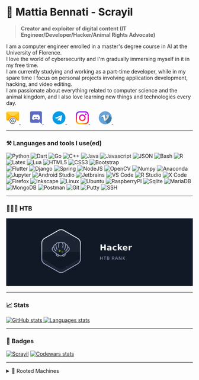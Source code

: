 # 🌱 Mattia Bennati - Scrayil
> **Creator and exploiter of digital content (IT Engineer/Developer/Hacker/Animal Rights Advocate)**

I am a computer engineer enrolled in a master's degree course in AI at the University of Florence.  
I love the world of cybersecurity and I'm gradually immersing myself in it in my free time.  
I am currently studying and working as a part-time developer, while in my spare time I focus on personal projects 
involving application development, hacking, and video editing.  
I am passionate about everything related to computer science and the animal kingdom, and I also love learning new things 
and technologies every day.

<a href="mailto:mattia.bennati@mailbox.org">
  <img src="data/social/email.png" width="35px" height="35px">
</a>&nbsp;&nbsp;&nbsp;&nbsp;&nbsp;
<a href="https://discordapp.com/users/481689811619545101">
  <img src="data/social/discord.png" width="35px" height="35px">
</a>&nbsp;&nbsp;&nbsp;&nbsp;&nbsp;
<a href="https://t.me/Scrayil">
  <img src="data/social/telegram.png" width="35px" height="35px">
</a>&nbsp;&nbsp;&nbsp;&nbsp;&nbsp;
<a href="https://www.instagram.com/mattia.bennati/">
  <img src="data/social/instagram.png" width="35px" height="35px">
</a>&nbsp;&nbsp;&nbsp;&nbsp;&nbsp;
<a href="https://vimeo.com/user135105416">
  <img src="data/social/vimeo.png" width="35px" height="35px">
</a>&nbsp;&nbsp;&nbsp;&nbsp;&nbsp;

---
### ⚒️ Languages and tools I use(ed)
<div class="languages">
    <img alt="Python" width="30px" src="https://cdn.jsdelivr.net/gh/devicons/devicon@latest/icons/python/python-original.svg" />
    <img alt="Dart" width="30px" src="https://cdn.jsdelivr.net/gh/devicons/devicon@latest/icons/dart/dart-original.svg" />
    <img alt="Go" width="30px" src="https://cdn.jsdelivr.net/gh/devicons/devicon@latest/icons/go/go-original.svg" />
    <img alt="C++" width="30px" src="https://cdn.jsdelivr.net/gh/devicons/devicon@latest/icons/cplusplus/cplusplus-original.svg" />
    <img alt="Java" width="30px" src="https://cdn.jsdelivr.net/gh/devicons/devicon@latest/icons/java/java-original.svg" />
    <img alt="Javascript" width="30px" src="https://cdn.jsdelivr.net/gh/devicons/devicon@latest/icons/javascript/javascript-original.svg" />
    <img alt="JSON" width="30px" src="https://cdn.jsdelivr.net/gh/devicons/devicon@latest/icons/json/json-original.svg" />
    <img alt="Bash" width="30px" src="https://cdn.jsdelivr.net/gh/devicons/devicon@latest/icons/bash/bash-original.svg" />
    <img alt="R" width="30px" src="https://cdn.jsdelivr.net/gh/devicons/devicon@latest/icons/r/r-original.svg" />
    <img alt="Latex" width="30px" src="https://cdn.jsdelivr.net/gh/devicons/devicon@latest/icons/latex/latex-original.svg" />
    <img alt="Lua" width="30px" src="https://cdn.jsdelivr.net/gh/devicons/devicon@latest/icons/lua/lua-original.svg" />
    <img alt="HTML5" width="30px" src="https://cdn.jsdelivr.net/gh/devicons/devicon@latest/icons/html5/html5-original.svg" />
    <img alt="CSS3" width="30px" src="https://cdn.jsdelivr.net/gh/devicons/devicon@latest/icons/css3/css3-original.svg" />
    <img alt="Bootstrap" width="30px" src="https://cdn.jsdelivr.net/gh/devicons/devicon@latest/icons/bootstrap/bootstrap-original.svg" />
</div>
<div class="tools">
    <img alt="Flutter" width="30px" src="https://cdn.jsdelivr.net/gh/devicons/devicon@latest/icons/flutter/flutter-original.svg" />
    <img alt="Django" width="30px" src="https://cdn.jsdelivr.net/gh/devicons/devicon@latest/icons/django/django-plain.svg" />
    <img alt="Spring" width="30px" src="https://cdn.jsdelivr.net/gh/devicons/devicon@latest/icons/spring/spring-original.svg" />
    <img alt="NodeJS" width="30px" src="https://cdn.jsdelivr.net/gh/devicons/devicon@latest/icons/nodejs/nodejs-original.svg" />
    <img alt="OpenCV" width="30px" src="https://cdn.jsdelivr.net/gh/devicons/devicon@latest/icons/opencv/opencv-original.svg" />
    <img alt="Numpy" width="30px" src="https://cdn.jsdelivr.net/gh/devicons/devicon@latest/icons/numpy/numpy-original.svg" />
    <img alt="Anaconda" width="30px" src="https://cdn.jsdelivr.net/gh/devicons/devicon@latest/icons/anaconda/anaconda-original.svg" />
    <img alt="Jupyter" width="30px" src="https://cdn.jsdelivr.net/gh/devicons/devicon@latest/icons/jupyter/jupyter-original.svg" />
    <img alt="Android Studio" width="30px" src="https://cdn.jsdelivr.net/gh/devicons/devicon@latest/icons/androidstudio/androidstudio-original.svg" />
    <img alt="Jetbrains" width="30px" src="https://cdn.jsdelivr.net/gh/devicons/devicon@latest/icons/jetbrains/jetbrains-original.svg" />
    <img alt="VS Code" width="30px" src="https://cdn.jsdelivr.net/gh/devicons/devicon@latest/icons/vscode/vscode-original.svg" />
    <img alt="R Studio" width="30px" src="https://cdn.jsdelivr.net/gh/devicons/devicon@latest/icons/rstudio/rstudio-original.svg" />
    <img alt="X Code" width="30px" src="https://cdn.jsdelivr.net/gh/devicons/devicon@latest/icons/xcode/xcode-original.svg" />
    <img alt="Firefox" width="30px" src="https://cdn.jsdelivr.net/gh/devicons/devicon@latest/icons/firefox/firefox-original.svg" />
    <img alt="Inkscape" width="30px" src="https://cdn.jsdelivr.net/gh/devicons/devicon@latest/icons/inkscape/inkscape-original.svg" /> 
    <img alt="Linux" width="30px" src="https://cdn.jsdelivr.net/gh/devicons/devicon@latest/icons/linux/linux-original.svg" />
    <img alt="Ubuntu" width="30px" src="https://cdn.jsdelivr.net/gh/devicons/devicon@latest/icons/ubuntu/ubuntu-original.svg" />
    <img alt="RaspberryPI" width="30px" src="https://cdn.jsdelivr.net/gh/devicons/devicon@latest/icons/raspberrypi/raspberrypi-original.svg" />
    <img alt="Sqlite" width="30px" src="https://cdn.jsdelivr.net/gh/devicons/devicon@latest/icons/sqlite/sqlite-original.svg" />
    <img alt="MariaDB" width="30px" src="https://cdn.jsdelivr.net/gh/devicons/devicon@latest/icons/mariadb/mariadb-original.svg" />
    <img alt="MongoDB" width="30px" src="https://cdn.jsdelivr.net/gh/devicons/devicon@latest/icons/mongodb/mongodb-original.svg" />
    <img alt="Postman" width="30px" src="https://cdn.jsdelivr.net/gh/devicons/devicon@latest/icons/postman/postman-original.svg" />
    <img alt="Git" width="30px" src="https://cdn.jsdelivr.net/gh/devicons/devicon@latest/icons/git/git-plain.svg" />
    <img alt="Putty" width="30px" src="https://cdn.jsdelivr.net/gh/devicons/devicon@latest/icons/putty/putty-original.svg" />
    <img alt="SSH" width="30px" src="https://cdn.jsdelivr.net/gh/devicons/devicon@latest/icons/ssh/ssh-original.svg" />
</div>

---
### 👨🏻‍💻 HTB
[![HTB Rank](data/htb/htb_rank.gif)](https://app.hackthebox.com/profile/498656)
<!-- CURRENTLY DISABLED AN REPLACED BY THE RANK'S ANIMATION -->  
<!--
<a href="https://app.hackthebox.com/profile/498656">
  <div class="row">
        <img src="data/htb/rank_animation_frame.png" width="32.4%" alt="HTB Rank">
        <img src="data/htb/rank_progress.png" width="32.4%" alt="Rank Progress">
        <img src="data/htb/ownership.png" width="32.4%" alt="HTB Rank">
    </div>
    <div class="row">
        <img src="data/htb/global_rank.png" width="24.4%" alt="HTB Rank">
        <img src="data/htb/final_score.png" width="18%" alt="HTB Rank">
        <img src="data/htb/user_owns.png" width="18%" alt="HTB Rank">
        <img src="data/htb/system_owns.png" width="18%" alt="HTB Rank">
        <img src="data/htb/respect.png" width="18%" alt="HTB Rank">
    </div>
</a>
-->

---
### 📈 Stats
<a href="https://github.com/Scrayil">
  <img height="200" src="https://github-readme-stats.vercel.app/api?username=Scrayil&theme=onedark&count_private=true&show_icons=true" alt="GitHub stats" />
  <img height="200" src="https://github-readme-stats.vercel.app/api/top-langs?username=Scrayil&layout=compact&theme=onedark&card_width=320&langs_count=8" alt="Languages stats" />
</a>

---
### 🪪 Badges
[![Scrayil](https://www.hackthebox.eu/badge/image/498656)](https://app.hackthebox.com/profile/498656)  [![Codewars stats](https://www.codewars.com/users/Scrayil/badges/large)](https://www.codewars.com/users/Scrayil)

---
<details>
    <summary>🎯 Rooted Machines</summary>
<!-- HTB Activities-Start --><br>
    <img src="https://labs.hackthebox.com//storage/avatars/defa149ea7e259a4709a03a5825e970d_thumb.png" alt="Return" />
    <img src="https://labs.hackthebox.com//storage/avatars/60dc190c4c015cfe3a3aef9b5afca254_thumb.png" alt="Legacy" />
    <img src="https://labs.hackthebox.com//storage/avatars/8e9f11a3cceeb4f69e659ed31347cc77_thumb.png" alt="Instant" />
    <img src="https://labs.hackthebox.com//storage/avatars/b8f3d660af2d3ed0929eb119e33526cf_thumb.png" alt="Chemistry" />
    <img src="https://labs.hackthebox.com//storage/avatars/833a3b1f7f96b5708d19b6de084c3201_thumb.png" alt="Support" />
    <img src="https://labs.hackthebox.com//storage/avatars/3ec233f1bf70b096a66f8a452e7cd52f_thumb.png" alt="PermX" />
    <img src="https://labs.hackthebox.com//storage/avatars/b7d9a9b075fd49c8509866fe24f58dbb_thumb.png" alt="GreenHorn" />
    <img src="https://labs.hackthebox.com//storage/avatars/0011f6725aed869f8683589cb08c90d0_thumb.png" alt="Sea" />
    <img src="https://labs.hackthebox.com//storage/avatars/f96160a20e9cf0138885238444b47404_thumb.png" alt="Sightless" />
    <img src="https://labs.hackthebox.com//storage/avatars/4291edf91628b7c378a58084318a70c1_thumb.png" alt="EvilCUPS" />
    <img src="https://labs.hackthebox.com//storage/avatars/e4ec7d8504fdb58b5e6b7ddc82aafc77_thumb.png" alt="Horizontall" />
    <img src="https://labs.hackthebox.com//storage/avatars/a30c60e20eb764fd28e72c60be5fa693_thumb.png" alt="Shoppy" />
    <img src="https://labs.hackthebox.com//storage/avatars/52e97c6ca888644478ddcadfcd9f8be5_thumb.png" alt="Photobomb" />
    <img src="https://labs.hackthebox.com//storage/avatars/b08c77f48a671ddc1947d8570b75f6e6_thumb.png" alt="MetaTwo" />
    <img src="https://labs.hackthebox.com//storage/avatars/2b64823934eb46f2c531a0b650a03d60_thumb.png" alt="Squashed" />
    <img src="https://labs.hackthebox.com//storage/avatars/3adcfd6093f8ddb4dffe8422da6377c8_thumb.png" alt="Precious" />
    <img src="https://labs.hackthebox.com//storage/avatars/a010711f8d3e7c20068ff13d267203cc_thumb.png" alt="Nunchucks" />
    <img src="https://labs.hackthebox.com//storage/avatars/e2e239f39430cf597202497d910b82b8_thumb.png" alt="Validation" />
    <img src="https://labs.hackthebox.com//storage/avatars/a24c032885e56a17a6c74cc58b63e8f4_thumb.png" alt="BountyHunter" />
    <img src="https://labs.hackthebox.com//storage/avatars/e3c542ada4b134e29e534e3081ef9650_thumb.png" alt="Previse" />
    <img src="https://labs.hackthebox.com//storage/avatars/52e077ae40899ab8b024afd51cb29b1c_thumb.png" alt="Blue" />
    <img src="https://labs.hackthebox.com//storage/avatars/3fa8184483e279369b81becafbac9dee_thumb.png" alt="Netmon" />
    <img src="https://labs.hackthebox.com//storage/avatars/59f03a24178dbb2bdc94968c201e21f8_thumb.png" alt="Jerry" />
    <img src="https://labs.hackthebox.com//storage/avatars/fb2d9f98400e3c802a0d7145e125c4ff_thumb.png" alt="Lame" />
    <img src="https://labs.hackthebox.com//storage/avatars/2c3df5ec98bea78159400b5b4f6474ab_thumb.png" alt="Explore" />
    <img src="https://labs.hackthebox.com//storage/avatars/70ea3357a2d090af11a0953ec8717e90_thumb.png" alt="Cap" />
    <img src="https://labs.hackthebox.com//storage/avatars/110fe6608793064cf171080150ebd0dc_thumb.png" alt="Knife" />
    <img src="https://labs.hackthebox.com//storage/avatars/131dbaba68b169bd5ff59ac09420b09f_thumb.png" alt="Heist" />
    <img src="https://labs.hackthebox.com//storage/avatars/5b00db157dbbd7099ff6c0ef10f910ea_thumb.png" alt="OpenAdmin" />
    <img src="https://labs.hackthebox.com//storage/avatars/efef52a0fb63d9c8db0ab6e50cb6ac79_thumb.png" alt="Shocker" />
    <img src="https://labs.hackthebox.com//storage/avatars/6ce5fcdd63f07a5ce91d0b8e4579b163_thumb.png" alt="Traverxec" />
    <img src="https://labs.hackthebox.com//storage/avatars/7dedecb452597150647e73c2dd6c24c7_thumb.png" alt="Forest" />
    <img src="https://labs.hackthebox.com//storage/avatars/ca06c447787b38ec940eb55d5c54b14c_thumb.png" alt="Writeup" />
    <img src="https://labs.hackthebox.com//storage/avatars/4256f259c8ac66a3eda11206371eaf8b_thumb.png" alt="Armageddon" />
</details>
